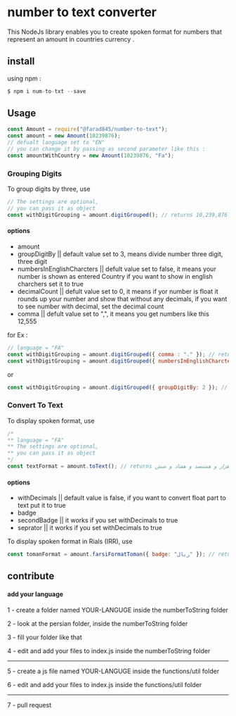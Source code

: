 # number to text converter
This NodeJs library enables you to create spoken format for numbers that represent an amount in countries currency .

## install
using npm :

```javascript
$ npm i num-to-txt --save
```
## Usage

```javascript
const Amount = require("@farad845/number-to-text"); 
const amount = new Amount(10239876); 
// defualt language set to "EN"
// you can change it by passing as second parameter like this :
const amountWithCountry = new Amount(10239876, "Fa"); 
```

### Grouping Digits
To group digits by three, use
```javascript
// The settings are optional, 
// you can pass it as object
const withDigitGrouping = amount.digitGrouped(); // returns 10,239,876
```
#### options  
<ul>
  <li>
   amount 
  </li>
  <li>
   groupDigitBy || default value set to 3, means divide number three digit, three digit
  </li>
  <li>
   numbersInEnglishCharcters || defult value set to false, it means your number is shown as entered Country if you want to show in english charchers set it to true
  </li>
  <li>
   decimalCount || defult value set to 0, it means if yor number is float it rounds up your number and show that without any decimals, if you want to see number with decimal, set the decimal count
  </li>
  <li>
   comma || defult value set to ",", it means you get numbers like this 12,555
  </li>
</ul>

for Ex :

```javascript
// language = "FA"
const withDigitGrouping = amount.digitGrouped({ comma : "،" }); // returns ۱۰،۲۳۹،۸۷۶
const withDigitGrouping = amount.digitGrouped({ numbersInEnglishCharcters : true }); // returns 10,239,876
```
or 
```javascript
const withDigitGrouping = amount.digitGrouped({ groupDigitBy: 2 }); // returns 10,23,98,76
```

### Convert To Text

To display spoken format, use
```javascript
/*
** language = "FA"
** The settings are optional, 
** you can pass it as object
*/
const textFormat = amount.toText(); // returns ده میلیون و دویست و سی و نه هزار و هشتصد و هفتاد و شش
```

#### options 

<ul>
  <li>
   withDecimals || default value is false, if you want to convert float part to text put it to true 
  </li>
  <li>
   badge 
  </li>
  <li>
   secondBadge || it works if you set withDecimals to true
  </li>
  <li>
   seprator || it works if you set withDecimals to true
  </li>
</ul>

To display spoken format in Rials (IRR), use
```javascript
const tomanFormat = amount.farsiFormatToman({ badge: "ریال" }); // returns ده میلیون و دویست و سی و نه هزار و هشتصد و هفتاد و شش ریال
```

## contribute
#### add your language

1 - create a folder named YOUR-LANGUGE inside the numberToString folder

2 - look at the persian folder, inside the numberToString folder

3 - fill your folder like that 

4 - edit and add your files to index.js inside the numberToString folder

---------------

5 - create a js file named YOUR-LANGUGE inside the functions/util folder

6 - edit and add your files to index.js inside the functions/util folder

---------------

7 - pull request